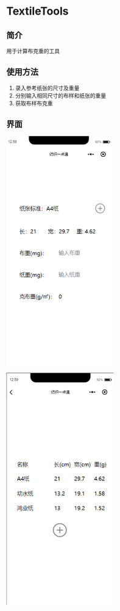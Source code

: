 # TextileTools
## 简介
用于计算布克重的工具

## 使用方法
1. 录入参考纸张的尺寸及重量
2. 分别输入相同尺寸的布样和纸张的重量
3. 获取布样布克重

## 界面
![](https://github.com/chakfong/TextileTools/blob/master/images/README/%E5%BE%AE%E4%BF%A1%E5%9B%BE%E7%89%87_20191231125905.png) 

![](https://github.com/chakfong/TextileTools/blob/master/images/README/%E5%BE%AE%E4%BF%A1%E5%9B%BE%E7%89%87_20191231125937.png)
